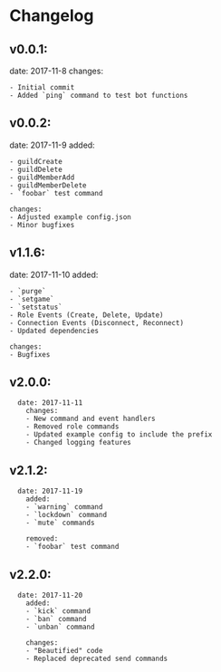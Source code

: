 # Changelog

## v0.0.1:

date: 2017-11-8 changes:

```
- Initial commit
- Added `ping` command to test bot functions
```

## v0.0.2:

date: 2017-11-9 added:

```
- guildCreate
- guildDelete
- guildMemberAdd
- guildMemberDelete
- `foobar` test command

changes:
- Adjusted example config.json
- Minor bugfixes
```

## v1.1.6:

date: 2017-11-10 added:

```
- `purge`
- `setgame`
- `setstatus`
- Role Events (Create, Delete, Update)
- Connection Events (Disconnect, Reconnect)
- Updated dependencies

changes:
- Bugfixes
```

## v2.0.0:

```
  date: 2017-11-11
    changes:
    - New command and event handlers
    - Removed role commands
    - Updated example config to include the prefix
    - Changed logging features
```

## v2.1.2:

```
  date: 2017-11-19
    added:
    - `warning` command
    - `lockdown` command
    - `mute` commands

    removed:
    - `foobar` test command
```

## v2.2.0:

```
  date: 2017-11-20
    added:
    - `kick` command
    - `ban` command
    - `unban` command

    changes:
    - "Beautified" code
    - Replaced deprecated send commands
```
